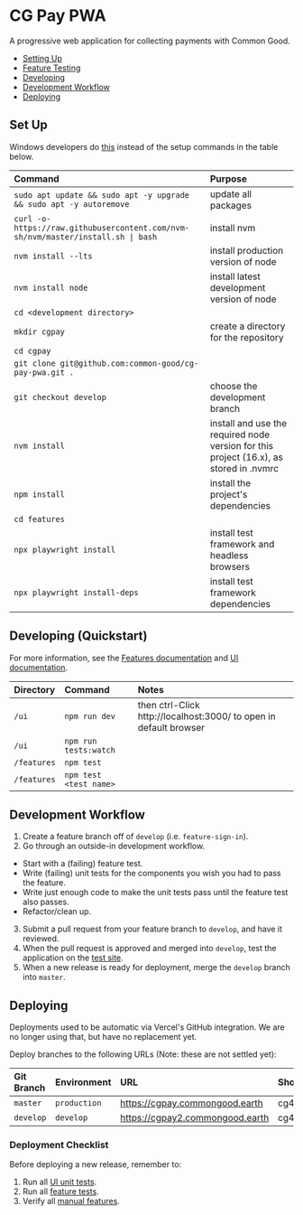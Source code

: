 # CG Pay PWA

A progressive web application for collecting payments with Common Good. 

- [Setting Up](#setting-up)
- [Feature Testing](#feature-testing)
- [Developing](#development)
- [Development Workflow](#development-workflow)
- [Deploying](#deploying)

## Set Up

Windows developers do [this](https://docs.google.com/document/d/1d1pGjS5Z9sP_BgYYOFaVamekzxdeOWgg9lOAemVVQKU/edit) instead of the setup commands in the table below.

| Command | Purpose |
| :-- | :-- |
| `sudo apt update && sudo apt -y upgrade && sudo apt -y autoremove` | update all packages |
| `curl -o- https://raw.githubusercontent.com/nvm-sh/nvm/master/install.sh `<code>&#124;</code>` bash` | install nvm |
| `nvm install --lts` | install production version of node |
| `nvm install node` | install latest development version of node |
| `cd <development directory>` | |
| `mkdir cgpay` | create a directory for the repository |
| `cd cgpay` | |
| `git clone git@github.com:common-good/cg-pay-pwa.git .` | |
| `git checkout develop` | choose the development branch |
| `nvm install` | install and use the required node version for this project (16.x), as stored in .nvmrc |
| `npm install` | install the project's dependencies |
| `cd features` | |
| `npx playwright install` | install test framework and headless browsers |
| `npx playwright install-deps` | install test framework dependencies |

## Developing (Quickstart)

For more information, see the [Features documentation](/features) and [UI documentation](/ui).

| Directory | Command | Notes |
| :-- | :-- | :-- |
| `/ui` | `npm run dev` | then ctrl-Click http://localhost:3000/ to open in default browser |
| `/ui` | `npm run tests:watch` | |
| `/features` | `npm test` | |
| `/features` | `npm test <test name>` | |

## Development Workflow

1. Create a feature branch off of `develop` (i.e. `feature-sign-in`).
2. Go through an outside-in development workflow.

- Start with a (failing) feature test.
- Write (failing) unit tests for the components you wish you had to pass the feature.
- Write just enough code to make the unit tests pass until the feature test also passes.
- Refactor/clean up.

3. Submit a pull request from your feature branch to `develop`, and have it reviewed.
4. When the pull request is approved and merged into `develop`, test the application on the [test site](#deploying).
5. When a new release is ready for deployment, merge the `develop` branch into `master`.

## Deploying

Deployments used to be automatic via Vercel's GitHub integration. We are no longer using that, but have no replacement yet.

Deploy branches to the following URLs (Note: these are not settled yet):

| Git Branch | Environment | URL | Shortcut |
| :-- | :-- | :-- | :-- |
| `master` | `production` | https://cgpay.commongood.earth | cg4.us/app |
| `develop` | `develop` | https://cgpay2.commongood.earth | cg4.us/app2 |

### Deployment Checklist

Before deploying a new release, remember to:

1. Run all [UI unit tests](/ui).
2. Run all [feature tests](/features).
3. Verify all [manual features](/features).
